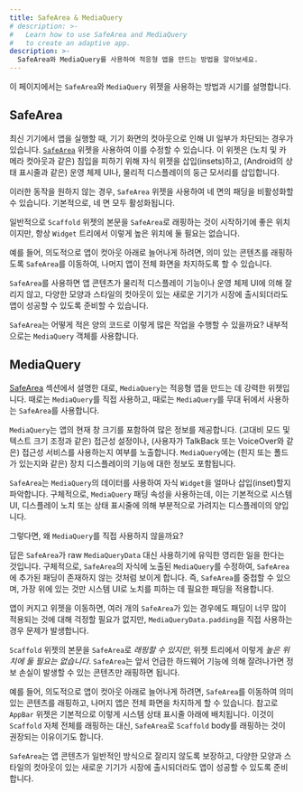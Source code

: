 ```yaml
---
title: SafeArea & MediaQuery
# description: >-
#   Learn how to use SafeArea and MediaQuery
#   to create an adaptive app.
description: >-
  SafeArea와 MediaQuery를 사용하여 적응형 앱을 만드는 방법을 알아보세요.
---
```


이 페이지에서는 `SafeArea`와 `MediaQuery` 위젯을 사용하는 방법과 시기를 설명합니다.

## SafeArea

최신 기기에서 앱을 실행할 때, 기기 화면의 컷아웃으로 인해 UI 일부가 차단되는 경우가 있습니다. 
[`SafeArea`][] 위젯을 사용하여 이를 수정할 수 있습니다. 
이 위젯은 (노치 및 카메라 컷아웃과 같은) 침입을 피하기 위해 자식 위젯을 삽입(insets)하고, 
(Android의 상태 표시줄과 같은) 운영 체제 UI나, 물리적 디스플레이의 둥근 모서리를 삽입합니다.

이러한 동작을 원하지 않는 경우, `SafeArea` 위젯을 사용하여 네 면의 패딩을 비활성화할 수 있습니다. 
기본적으로, 네 면 모두 활성화됩니다.

일반적으로 `Scaffold` 위젯의 본문을 `SafeArea`로 래핑하는 것이 시작하기에 좋은 위치이지만, 
항상 `Widget` 트리에서 이렇게 높은 위치에 둘 필요는 없습니다.

예를 들어, 의도적으로 앱이 컷아웃 아래로 늘어나게 하려면, 
의미 있는 콘텐츠를 래핑하도록 `SafeArea`를 이동하여, 
나머지 앱이 전체 화면을 차지하도록 할 수 있습니다.

`SafeArea`를 사용하면 앱 콘텐츠가 물리적 디스플레이 기능이나 운영 체제 UI에 의해 잘리지 않고, 
다양한 모양과 스타일의 컷아웃이 있는 새로운 기기가 시장에 출시되더라도 앱이 성공할 수 있도록 준비할 수 있습니다.

`SafeArea`는 어떻게 적은 양의 코드로 이렇게 많은 작업을 수행할 수 있을까요? 
내부적으로는 `MediaQuery` 객체를 사용합니다.

[`SafeArea`]: {{site.api}}/flutter/widgets/SafeArea-class.html

## MediaQuery

[SafeArea](#safearea) 섹션에서 설명한 대로, `MediaQuery`는 적응형 앱을 만드는 데 강력한 위젯입니다. 
때로는 `MediaQuery`를 직접 사용하고, 때로는 `MediaQuery`를 무대 뒤에서 사용하는 `SafeArea`를 사용합니다.

`MediaQuery`는 앱의 현재 창 크기를 포함하여 많은 정보를 제공합니다. 
(고대비 모드 및 텍스트 크기 조정과 같은) 접근성 설정이나, 
(사용자가 TalkBack 또는 VoiceOver와 같은) 접근성 서비스를 사용하는지 여부를 노출합니다. 
`MediaQuery`에는 (힌지 또는 폴드가 있는지와 같은) 장치 디스플레이의 기능에 대한 정보도 포함됩니다.

`SafeArea`는 `MediaQuery`의 데이터를 사용하여 자식 `Widget`을 얼마나 삽입(inset)할지 파악합니다. 
구체적으로, `MediaQuery` 패딩 속성을 사용하는데, 
이는 기본적으로 시스템 UI, 디스플레이 노치 또는 상태 표시줄에 의해 부분적으로 가려지는 디스플레이의 양입니다.

그렇다면, 왜 `MediaQuery`를 직접 사용하지 않을까요?

답은 `SafeArea`가 raw `MediaQueryData` 대신 사용하기에 유익한 영리한 일을 한다는 것입니다. 
구체적으로, `SafeArea`의 자식에 노출된 `MediaQuery`를 수정하여, 
`SafeArea`에 추가된 패딩이 존재하지 않는 것처럼 보이게 합니다. 
즉, `SafeArea`를 중첩할 수 있으며, 가장 위에 있는 것만 시스템 UI로 노치를 피하는 데 필요한 패딩을 적용합니다.

앱이 커지고 위젯을 이동하면, 
여러 개의 `SafeArea`가 있는 경우에도 패딩이 너무 많이 적용되는 것에 대해 걱정할 필요가 없지만, 
`MediaQueryData.padding`을 직접 사용하는 경우 문제가 발생합니다.

`Scaffold` 위젯의 본문을 `SafeArea`로 _래핑할 수 있지만_, 위젯 트리에서 이렇게 _높은 위치에 둘 필요는 없습니다_. `SafeArea`는 앞서 언급한 하드웨어 기능에 의해 잘려나가면 정보 손실이 발생할 수 있는 콘텐츠만 래핑하면 됩니다.

예를 들어, 의도적으로 앱이 컷아웃 아래로 늘어나게 하려면, 
`SafeArea`를 이동하여 의미 있는 콘텐츠를 래핑하고, 나머지 앱은 전체 화면을 차지하게 할 수 있습니다. 
참고로 `AppBar` 위젯은 기본적으로 이렇게 시스템 상태 표시줄 아래에 배치됩니다. 
이것이 `Scaffold` 자체 전체를 래핑하는 대신, `SafeArea`로 `Scaffold` body를 래핑하는 것이 권장되는 이유이기도 합니다.

`SafeArea`는 앱 콘텐츠가 일반적인 방식으로 잘리지 않도록 보장하고, 
다양한 모양과 스타일의 컷아웃이 있는 새로운 기기가 시장에 출시되더라도 앱이 성공할 수 있도록 준비합니다.